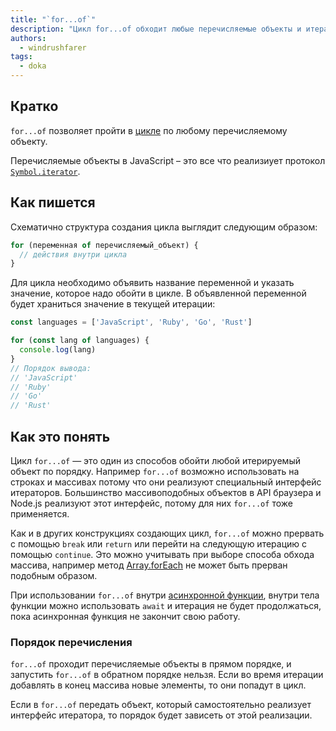 ```yaml
---
title: "`for...of`"
description: "Цикл for...of обходит любые перечисляемые объекты и итераторы"
authors:
  - windrushfarer
tags:
  - doka
---
```


## Кратко

`for...of` позволяет пройти в [цикле](/js/loop) по любому перечисляемому объекту.

Перечисляемые объекты в JavaScript – это все что реализиует протокол [`Symbol.iterator`](/js/iterator/).

## Как пишется

Схематично структура создания цикла выглядит следующим образом:

```js
for (переменная of перечисляемый_объект) {
  // действия внутри цикла
}
```

Для цикла необходимо объявить название переменной и указать значение, которое надо обойти в цикле. В объявленной переменной будет храниться значение в текущей итерации:

```js
const languages = ['JavaScript', 'Ruby', 'Go', 'Rust']

for (const lang of languages) {
  console.log(lang)
}
// Порядок вывода:
// 'JavaScript'
// 'Ruby'
// 'Go'
// 'Rust'
```

## Как это понять

Цикл `for...of` — это один из способов обойти любой итерируемый объект по порядку. Например `for...of` возможно использовать на строках и массивах потому что они реализуют специальный интерфейс итераторов. Большинство массивоподобных объектов в API браузера и Node.js реализуют этот интерфейс, потому для них `for...of` тоже применяется.

Как и в других конструкциях создающих цикл, `for...of` можно прервать с помощью `break` или `return` или перейти на следующую итерацию с помощью `continue`. Это можно учитывать при выборе способа обхода массива, например метод [Array.forEach](/js/array-foreach) не может быть прерван подобным образом.

При использовании `for...of` внутри [асинхронной функции](/js/async-await), внутри тела функции можно использовать `await` и итерация не будет продолжаться, пока асинхронная функция не закончит свою работу.

### Порядок перечисления

`for...of` проходит перечисляемые объекты в прямом порядке, и запустить `for...of` в обратном порядке нельзя. Если во время итерации добавлять в конец массива новые элементы, то они попадут в цикл.

Если в `for...of` передать объект, который самостоятельно реализует интерфейс итератора, то порядок будет зависеть от этой реализации.
